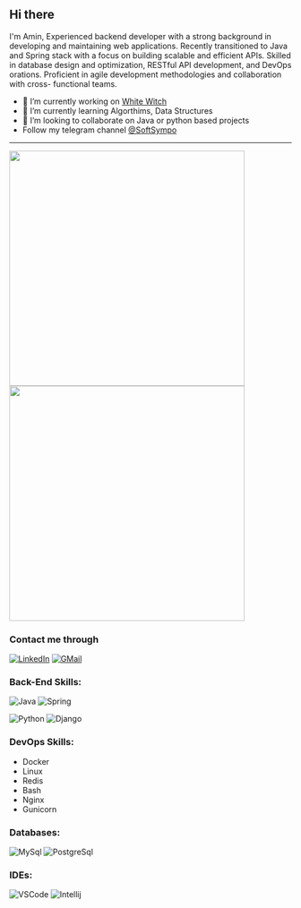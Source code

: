 ## Hi there

I'm Amin, Experienced backend developer with a strong background in developing and maintaining web
applications. Recently transitioned to Java and Spring stack with a focus on building scalable
and efficient APIs. Skilled in database design and optimization, RESTful API development, and
DevOps orations. Proficient in agile development methodologies and collaboration with cross-
functional teams.

- 🔭 I’m currently working on [White Witch]([https://sirix.io](https://github.com/Aminmalek/white-witch))
- 🌱 I’m currently learning  Algorthims, Data Structures
- 👯 I’m looking to collaborate on Java or python based projects
- Follow my telegram channel [@SoftSympo](https://t.me/softsympo)
---

<p float="left">
  <img src="https://github-readme-streak-stats.herokuapp.com?user=Aminmalek&theme=tokyonight&hide_border=true" width="420">
  <img src="https://github-readme-stats.vercel.app/api?username=Aminmalek&show_icons=true&theme=gotham&hide_border=true" width="420">
</p>

### Contact me through

[![LinkedIn](https://img.shields.io/badge/linkedin-%230077B5.svg?style=for-the-badge&logo=linkedin&logoColor=white)](https://www.linkedin.com/in/amin-malek-mohammadi-28464994)
[![GMail](https://img.shields.io/badge/gmail-f0f0f0?&style=for-the-badge&logo=gmail&logoColor=white&color=ea4335)](mailto:aminmalek5@gmail.com)


### Back-End Skills:
![Java](https://img.shields.io/badge/Java-ED8B00?style=for-the-badge&logo=openjdk&logoColor=white)
![Spring](https://img.shields.io/badge/Spring-6DB33F?style=for-the-badge&logo=spring&logoColor=white)


![Python](https://img.shields.io/badge/python-3670A0?style=for-the-badge&logo=python&logoColor=ffdd54)
![Django](https://img.shields.io/badge/Django-092E20?style=for-the-badge&logo=django&logoColor=white)

### DevOps Skills:
- Docker
- Linux
- Redis
- Bash
- Nginx
- Gunicorn


### Databases:

![MySql](https://img.shields.io/badge/-MySql-000?&logo=MySQL&logoColor=4479A1)
![PostgreSql](https://img.shields.io/badge/-PostgreSql-000?&logo=postgresql&logoColor=336791)

### IDEs:

![VSCode](https://img.shields.io/badge/-VSCode-000?&logo=Visual%20Studio%20Code&logoColor=007ACC)
![Intellij](https://img.shields.io/badge/IntelliJ_IDEA-000000.svg?style=for-the-badge&logo=intellij-idea&logoColor=white)


